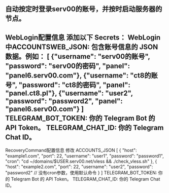 自动按定时登录serv00的账号，并按时启动服务器的节点。
-------------------------------------------------------------------------------------------------
WebLogin配置信息
添加以下 Secrets：
WebLogin中ACCOUNTSWEB_JSON: 包含账号信息的 JSON 数据。例如：
[
  {"username": "serv00的账号", "password": "serv00的密码", "panel": "panel6.serv00.com"},
  {"username": "ct8的账号", "password": "ct8的密码", "panel": "panel.ct8.pl"},
  {"username": "user2", "password": "password2", "panel": "panel6.serv00.com"}
]
TELEGRAM_BOT_TOKEN: 你的 Telegram Bot 的 API Token。
TELEGRAM_CHAT_ID: 你的 Telegram Chat ID。
----------------------------------------------------------------------------------------------------
RecoveryCommand配置信息
修改 ACCOUNTS_JSON
[
    {
        "host": "example1.com",
        "port": 22,
        "username": "user1",
        "password": "password1",
        "cron": "cd ~/domains/$USER.serv00.net/vless && ./check_vless.sh"
    },
    {
        "host": "example2.com",
        "port": 22,
        "username": "user2",
        "password": "password2"
        // 没有cron参数，使用默认命令
    }
]
TELEGRAM_BOT_TOKEN: 你的 Telegram Bot 的 API Token。
TELEGRAM_CHAT_ID: 你的 Telegram Chat ID。
 
